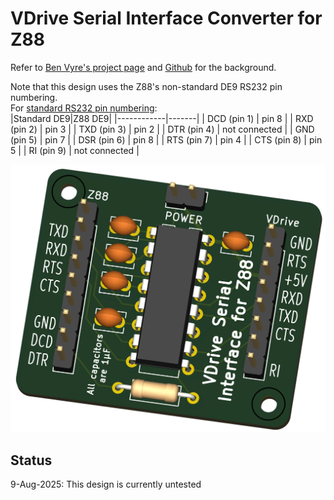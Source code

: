 # VDrive Serial Interface Converter for Z88
Refer to [Ben Vyre's project page](https://benryves.com/products/vdrivez88) and [Github](https://github.com/benryves/VDriveZ88/) for the background.

Note that this design uses the Z88's non-standard DE9 RS232 pin numbering.<br>
For [standard RS232 pin numbering](https://cambridgez88.jira.com/wiki/spaces/UG/pages/35913795/Appendix+B+-+Serial+port+and+transfer+protocols):<br>
|Standard DE9|Z88 DE9|
|------------|-------|
| DCD (pin 1) | pin 8         |
| RXD (pin 2) | pin 3         |
| TXD (pin 3) | pin 2         |
| DTR (pin 4) | not connected |
| GND (pin 5) | pin 7         |
| DSR (pin 6) | pin 8         |
| RTS (pin 7) | pin 4         |
| CTS (pin 8) | pin 5         |
| RI  (pin 9) | not connected |

![Serial interface board](VDriveZ88_Serial_Interface_3D.png)

## Status
9-Aug-2025: This design is currently untested
